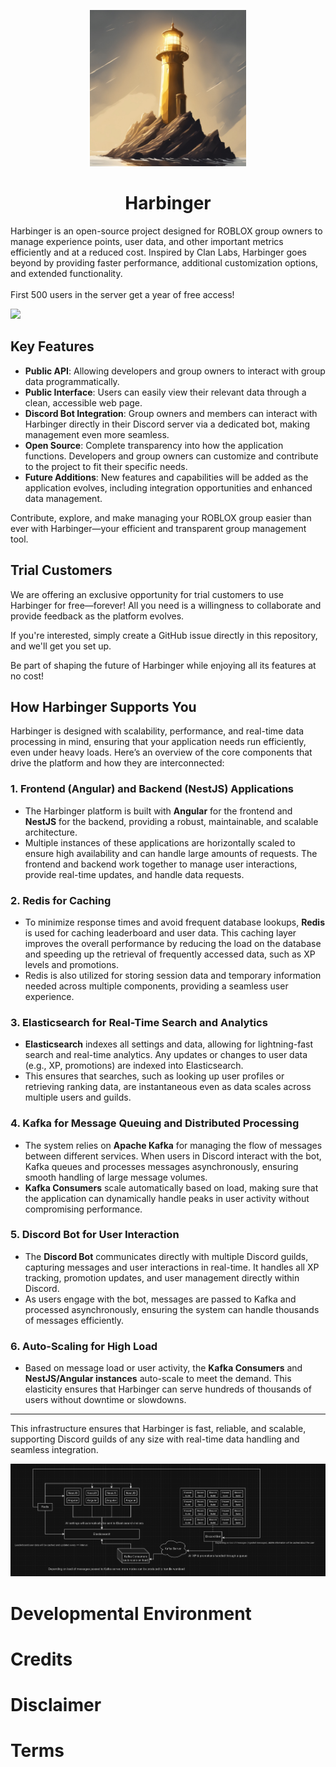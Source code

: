 

<p align="center">
    <img width="250" height="250" src="./client/src/assets/logo.jpg" alt="Logo"/>
</p>
<h1 align="center">Harbinger</h1>
Harbinger is an open-source project designed for ROBLOX group owners to manage experience points, user data, and other important metrics efficiently and at a reduced cost. Inspired by Clan Labs, Harbinger goes beyond by providing faster performance, additional customization options, and extended functionality.
<br>
<br>
First 500 users in the server get a year of free access!

[![](https://dcbadge.limes.pink/api/server/https://discord.gg/xp6dFhnqXe)](https://discord.gg/xp6dFhnqXe)

## Key Features
- **Public API**: Allowing developers and group owners to interact with group data programmatically.
- **Public Interface**: Users can easily view their relevant data through a clean, accessible web page.
- **Discord Bot Integration**: Group owners and members can interact with Harbinger directly in their Discord server via a dedicated bot, making management even more seamless.
- **Open Source**: Complete transparency into how the application functions. Developers and group owners can customize and contribute to the project to fit their specific needs.
- **Future Additions**: New features and capabilities will be added as the application evolves, including integration opportunities and enhanced data management.

Contribute, explore, and make managing your ROBLOX group easier than ever with Harbinger—your efficient and transparent group management tool.

## Trial Customers
We are offering an exclusive opportunity for trial customers to use Harbinger for free—forever! All you need is a willingness to collaborate and provide feedback as the platform evolves. 

If you're interested, simply create a GitHub issue directly in this repository, and we'll get you set up.

Be part of shaping the future of Harbinger while enjoying all its features at no cost!

## How Harbinger Supports You

Harbinger is designed with scalability, performance, and real-time data processing in mind, ensuring that your application needs run efficiently, even under heavy loads. Here’s an overview of the core components that drive the platform and how they are interconnected:

### 1. **Frontend (Angular) and Backend (NestJS) Applications**
   - The Harbinger platform is built with **Angular** for the frontend and **NestJS** for the backend, providing a robust, maintainable, and scalable architecture.
   - Multiple instances of these applications are horizontally scaled to ensure high availability and can handle large amounts of requests. The frontend and backend work together to manage user interactions, provide real-time updates, and handle data requests.

### 2. **Redis for Caching**
   - To minimize response times and avoid frequent database lookups, **Redis** is used for caching leaderboard and user data. This caching layer improves the overall performance by reducing the load on the database and speeding up the retrieval of frequently accessed data, such as XP levels and promotions.
   - Redis is also utilized for storing session data and temporary information needed across multiple components, providing a seamless user experience.

### 3. **Elasticsearch for Real-Time Search and Analytics**
   - **Elasticsearch** indexes all settings and data, allowing for lightning-fast search and real-time analytics. Any updates or changes to user data (e.g., XP, promotions) are indexed into Elasticsearch.
   - This ensures that searches, such as looking up user profiles or retrieving ranking data, are instantaneous even as data scales across multiple users and guilds.

### 4. **Kafka for Message Queuing and Distributed Processing**
   - The system relies on **Apache Kafka** for managing the flow of messages between different services. When users in Discord interact with the bot, Kafka queues and processes messages asynchronously, ensuring smooth handling of large message volumes.
   - **Kafka Consumers** scale automatically based on load, making sure that the application can dynamically handle peaks in user activity without compromising performance.

### 5. **Discord Bot for User Interaction**
   - The **Discord Bot** communicates directly with multiple Discord guilds, capturing messages and user interactions in real-time. It handles all XP tracking, promotion updates, and user management directly within Discord.
   - As users engage with the bot, messages are passed to Kafka and processed asynchronously, ensuring the system can handle thousands of messages efficiently.

### 6. **Auto-Scaling for High Load**
   - Based on message load or user activity, the **Kafka Consumers** and **NestJS/Angular instances** auto-scale to meet the demand. This elasticity ensures that Harbinger can serve hundreds of thousands of users without downtime or slowdowns.

---

This infrastructure ensures that Harbinger is fast, reliable, and scalable, supporting Discord guilds of any size with real-time data handling and seamless integration.

<img src="./infrastructure_idea.png" alt="Logo"/>


# Developmental Environment

# Credits

# Disclaimer

# Terms